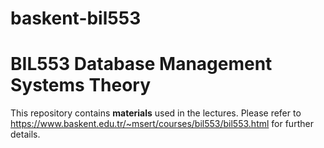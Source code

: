 # baskent-bil553
# BIL553 Database Management Systems Theory
This repository contains **materials** used in the lectures. Please refer to https://www.baskent.edu.tr/~msert/courses/bil553/bil553.html for further details.
